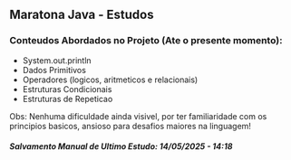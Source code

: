 ## Maratona Java - Estudos

### Conteudos Abordados no Projeto (Ate o presente momento):
- System.out.println
- Dados Primitivos
- Operadores (logicos, aritmeticos e relacionais)
- Estruturas Condicionais
- Estruturas de Repeticao

Obs: Nenhuma dificuldade ainda visivel, por ter familiaridade com os principios basicos, ansioso para desafios maiores na linguagem!
#### *Salvamento Manual de Ultimo Estudo: 14/05/2025 - 14:18*